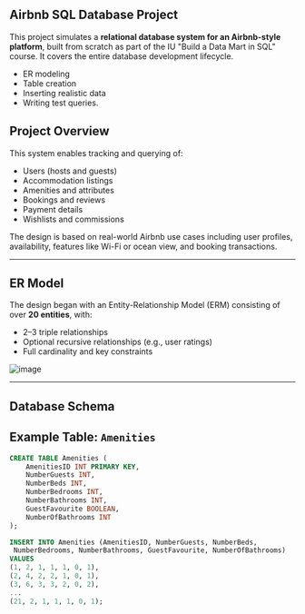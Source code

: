 ## Airbnb SQL Database Project

This project simulates a **relational database system for an Airbnb-style platform**, built from scratch as part of the IU "Build a Data Mart in SQL" course.
It covers the entire database development lifecycle.
- ER modeling
- Table creation
- Inserting realistic data
- Writing test queries.

## Project Overview
This system enables tracking and querying of:
- Users (hosts and guests)
- Accommodation listings
- Amenities and attributes
- Bookings and reviews
- Payment details
- Wishlists and commissions

The design is based on real-world Airbnb use cases including user profiles, availability, features like Wi-Fi or ocean view, and booking transactions.

---

## ER Model

The design began with an Entity-Relationship Model (ERM) consisting of over **20 entities**, with:
- 2–3 triple relationships
- Optional recursive relationships (e.g., user ratings)
- Full cardinality and key constraints

>
![image](https://github.com/user-attachments/assets/772dd11d-6835-4fc8-924b-b861d08d0c66)


---

## Database Schema

## Example Table: `Amenities`

```sql
CREATE TABLE Amenities (
    AmenitiesID INT PRIMARY KEY,
    NumberGuests INT,
    NumberBeds INT,
    NumberBedrooms INT,
    NumberBathrooms INT,
    GuestFavourite BOOLEAN,
    NumberOfBathrooms INT
);

INSERT INTO Amenities (AmenitiesID, NumberGuests, NumberBeds,
 NumberBedrooms, NumberBathrooms, GuestFavourite, NumberOfBathrooms)
VALUES
(1, 2, 1, 1, 1, 0, 1),
(2, 4, 2, 2, 1, 0, 1),
(3, 6, 3, 3, 2, 0, 2),
...
(21, 2, 1, 1, 1, 0, 1);

